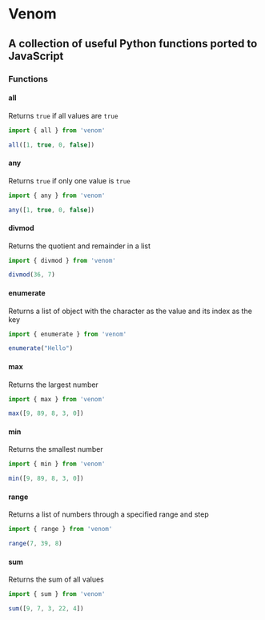 # Venom

## A collection of useful Python functions ported to JavaScript

### Functions

#### all

Returns `true` if all values are `true`

```js
import { all } from 'venom'

all([1, true, 0, false])
```

#### any

Returns `true` if only one value is `true`

```js
import { any } from 'venom'

any([1, true, 0, false])
```

#### divmod

Returns the quotient and remainder in a list

```js
import { divmod } from 'venom'

divmod(36, 7)
```

#### enumerate

Returns a list of object with the character as the value and its index as the key

```js
import { enumerate } from 'venom'

enumerate("Hello")
```

#### max

Returns the largest number

```js
import { max } from 'venom'

max([9, 89, 8, 3, 0])
```

#### min

Returns the smallest number

```js
import { min } from 'venom'

min([9, 89, 8, 3, 0])
```

#### range

Returns a list of numbers through a specified range and step

```js
import { range } from 'venom'

range(7, 39, 8)
```

#### sum

Returns the sum of all values

```js
import { sum } from 'venom'

sum([9, 7, 3, 22, 4])
```
